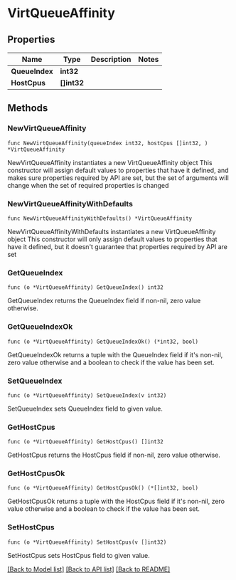 # VirtQueueAffinity

## Properties

Name | Type | Description | Notes
------------ | ------------- | ------------- | -------------
**QueueIndex** | **int32** |  | 
**HostCpus** | **[]int32** |  | 

## Methods

### NewVirtQueueAffinity

`func NewVirtQueueAffinity(queueIndex int32, hostCpus []int32, ) *VirtQueueAffinity`

NewVirtQueueAffinity instantiates a new VirtQueueAffinity object
This constructor will assign default values to properties that have it defined,
and makes sure properties required by API are set, but the set of arguments
will change when the set of required properties is changed

### NewVirtQueueAffinityWithDefaults

`func NewVirtQueueAffinityWithDefaults() *VirtQueueAffinity`

NewVirtQueueAffinityWithDefaults instantiates a new VirtQueueAffinity object
This constructor will only assign default values to properties that have it defined,
but it doesn't guarantee that properties required by API are set

### GetQueueIndex

`func (o *VirtQueueAffinity) GetQueueIndex() int32`

GetQueueIndex returns the QueueIndex field if non-nil, zero value otherwise.

### GetQueueIndexOk

`func (o *VirtQueueAffinity) GetQueueIndexOk() (*int32, bool)`

GetQueueIndexOk returns a tuple with the QueueIndex field if it's non-nil, zero value otherwise
and a boolean to check if the value has been set.

### SetQueueIndex

`func (o *VirtQueueAffinity) SetQueueIndex(v int32)`

SetQueueIndex sets QueueIndex field to given value.


### GetHostCpus

`func (o *VirtQueueAffinity) GetHostCpus() []int32`

GetHostCpus returns the HostCpus field if non-nil, zero value otherwise.

### GetHostCpusOk

`func (o *VirtQueueAffinity) GetHostCpusOk() (*[]int32, bool)`

GetHostCpusOk returns a tuple with the HostCpus field if it's non-nil, zero value otherwise
and a boolean to check if the value has been set.

### SetHostCpus

`func (o *VirtQueueAffinity) SetHostCpus(v []int32)`

SetHostCpus sets HostCpus field to given value.



[[Back to Model list]](../README.md#documentation-for-models) [[Back to API list]](../README.md#documentation-for-api-endpoints) [[Back to README]](../README.md)


